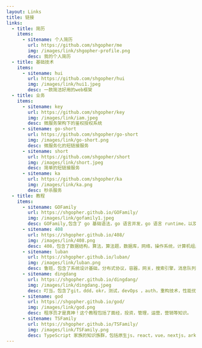 ```yaml
---
layout: Links
title: 链接
links:
  - title: 简历
    items:
      - sitename: 个人简历
        url: https://github.com/shgopher/me
        img: /images/link/shgopher-profile.png
        desc: 我的个人简历        
  - title: 基础技术
    items:
      - sitename: hui
        url: https://github.com/shgopher/hui
        img: /images/link/hui1.jpeg
        desc: 一款简洁好用的web框架
  - title: 业务
    items:
      - sitename: key
        url: https://github.com/shgopher/key
        img: /images/link/iam.jpeg
        desc: 微服务架构下的鉴权授权系统
      - sitename: go-short
        url: https://github.com/shgopher/go-short
        img: /images/link/go-short.png
        desc: 微服务化的短链接服务
      - sitename: short
        url: https://github.com/shgopher/short
        img: /images/link/short.jpeg
        desc: 简单的短链接服务
      - sitename: ka
        url: https://github.com/shgopher/ka
        img: /images/link/ka.png
        desc: 秒杀服务
  - title: 教程
    items:
      - sitename: GOFamily
        url: https://shgopher.github.io/GOFamily/
        img: /images/link/gofamily1.jpeg
        desc: GOFamily,包含了 go 基础语法，go 语言并发，go 语言 runtime，以及工程实践。
      - sitename: 408
        url: https://shgopher.github.io/408/
        img: /images/link/408.png
        desc: 408，包含了数据结构，算法，算法题，数据库，网络，操作系统，计算机组成原理，以及设计模式。
      - sitename: luban
        url: https://shgopher.github.io/luban/
        img: /images/link/luban.png
        desc: 鲁班，包含了系统设计基础，分布式协议，容器，网关，搜索引擎，消息队列，rpc，以及系统设计实战。
      - sitename: dingdang
        url: https://shgopher.github.io/dingdang/
        img: /images/link/dingdang.jpeg
        desc: 叮当，包含了git，ddd，okr，测试，devOps ，auth，重构技术，性能优化，debug，线上快速排障，以及正则表达式。
      - sitename: god
        url: https://shgopher.github.io/god/
        img: /images/link/god.png
        desc: 程序员才是真神！这个教程包括了面经，投资，管理，运营，营销等知识。
      - sitename: TSFamily
        url: https://shgopher.github.io/TSFamily/
        img: /images/link/TSFamily.png
        desc: TypeScript 家族的知识族群，包括原生js，react，vue，nextjs，arkts等内容。
---
```

